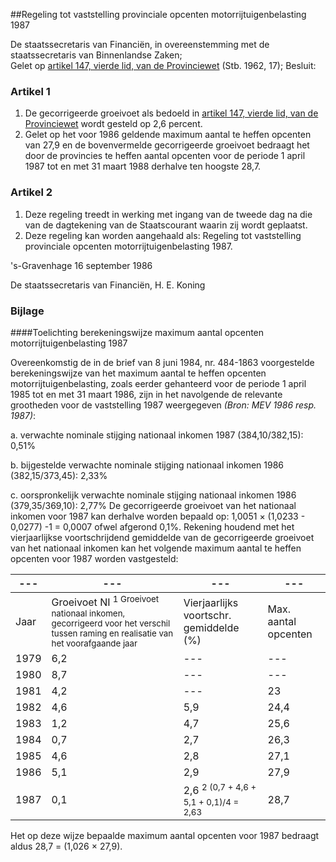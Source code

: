 <meta http-equiv='Content-Type' content='text/html; charset=utf-8' />

##Regeling tot vaststelling provinciale opcenten motorrijtuigenbelasting 1987

De staatssecretaris van Financiën, in overeenstemming met de staatssecretaris van Binnenlandse Zaken;  
Gelet op [artikel 147, vierde lid, van de Provinciewet](../../../../../../../../../wet/provinciewet/BWBR0005645/README.md) (Stb. 1962, 17); 
Besluit:    

### Artikel 1  

1.  De gecorrigeerde groeivoet als bedoeld in [artikel 147, vierde lid, van de Provinciewet](../../../../../../../../../wet/provinciewet/BWBR0005645/README.md) wordt gesteld op 2,6 percent.   
2.  Gelet op het voor 1986 geldende maximum aantal te heffen opcenten van 27,9 en de bovenvermelde gecorrigeerde groeivoet bedraagt het door de provincies te heffen aantal opcenten voor de periode 1 april 1987 tot en met 31 maart 1988 derhalve ten hoogste 28,7.  

### Artikel 2  

1.  Deze regeling treedt in werking met ingang van de tweede dag na die van de dagtekening van de Staatscourant waarin zij wordt geplaatst.   
2.  Deze regeling kan worden aangehaald als: Regeling tot vaststelling provinciale opcenten motorrijtuigenbelasting 1987.   

's-Gravenhage 
16 september 1986    

De 
staatssecretaris van Financiën, 
H. E. Koning     

### Bijlage  

####Toelichting berekeningswijze maximum aantal opcenten motorrijtuigenbelasting 1987

Overeenkomstig de in de brief van 8 juni 1984, nr. 484-1863 voorgestelde berekeningswijze van het maximum aantal te heffen opcenten motorrijtuigenbelasting, zoals eerder gehanteerd voor de periode 1 april 1985 tot en met 31 maart 1986, zijn in het navolgende de relevante grootheden voor de vaststelling 1987 weergegeven *(Bron: MEV 1986 resp. 1987)*: 

a. verwachte nominale stijging nationaal inkomen 1987 (384,10/382,15): 0,51% 

b. bijgestelde verwachte nominale stijging nationaal inkomen 1986 (382,15/373,45): 2,33% 

c. oorspronkelijk verwachte nominale stijging nationaal inkomen 1986 (379,35/369,10): 2,77% De gecorrigeerde groeivoet van het nationaal inkomen voor 1987 kan derhalve worden bepaald op: 1,0051 × (1,0233 - 0,0277) -1 = 0,0007 ofwel afgerond 0,1%.  Rekening houdend met het vierjaarlijkse voortschrijdend gemiddelde van de gecorrigeerde groeivoet van het nationaal inkomen kan het volgende maximum aantal te heffen opcenten voor 1987 worden vastgesteld:  

| --- | --- | --- | --- |
|---|---|---|---|
| Jaar  | Groeivoet NI <sup> 1  Groeivoet nationaal inkomen, gecorrigeerd voor het verschil tussen raming en realisatie van het voorafgaande jaar   </sup>  | Vierjaarlijks voortschr.  gemiddelde (%)  | Max. aantal opcenten  |
| 1979  | 6,2  | --- | --- |
| 1980  | 8,7  | --- | --- |
| 1981  | 4,2  | --- | 23  |
| 1982  | 4,6  | 5,9  | 24,4  |
| 1983  | 1,2  | 4,7  | 25,6  |
| 1984  | 0,7  | 2,7  | 26,3  |
| 1985  | 4,6  | 2,8  | 27,1  |
| 1986  | 5,1  | 2,9  | 27,9  |
| 1987  | 0,1  | 2,6 <sup> 2  (0,7 + 4,6 + 5,1 + 0,1)/4 = 2,63  </sup>  | 28,7  |

Het op deze wijze bepaalde maximum aantal opcenten voor 1987 bedraagt aldus 28,7 = (1,026 × 27,9). 
